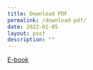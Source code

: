 ```yaml
---
title: Download PDF
permalink: /download-pdf/
date: 2022-01-05
layout: post
description: ""
---
```

[E-book](/files/LKY%20download.pdf)